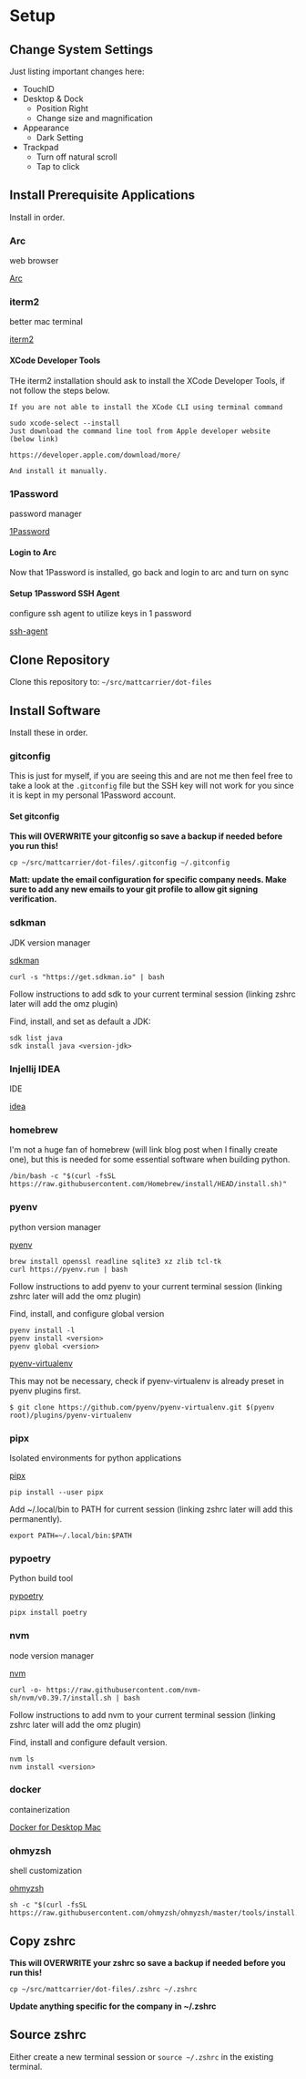 # Setup

## Change System Settings

Just listing important changes here:
- TouchID
- Desktop & Dock
  - Position Right
  - Change size and magnification
- Appearance
  - Dark Setting
- Trackpad
  - Turn off natural scroll
  - Tap to click

## Install Prerequisite Applications

Install in order.

### Arc

web browser

[Arc](https://releases.arc.net/release/Arc-latest.dmg)

### iterm2

better mac terminal

[iterm2](https://iterm2.com/downloads.html)

#### XCode Developer Tools

THe iterm2 installation should ask to install the XCode Developer Tools, if not follow
the steps below.

```
If you are not able to install the XCode CLI using terminal command

sudo xcode-select --install
Just download the command line tool from Apple developer website (below link)

https://developer.apple.com/download/more/

And install it manually.
```

### 1Password

password manager

[1Password](https://1password.com/downloads/mac/)

#### Login to Arc

Now that 1Password is installed, go back and login to arc and turn on sync

#### Setup 1Password SSH Agent

configure ssh agent to utilize keys in 1 password

[ssh-agent](https://developer.1password.com/docs/ssh/agent)

## Clone Repository

Clone this repository to: `~/src/mattcarrier/dot-files`

## Install Software

Install these in order.

### gitconfig

This is just for myself, if you are seeing this and are not me then feel free to take a look
at the `.gitconfig` file but the SSH key will not work for you since it is kept in my personal
1Password account.

#### Set gitconfig

**This will OVERWRITE your gitconfig so save a backup if needed before you run this!**

```shell
cp ~/src/mattcarrier/dot-files/.gitconfig ~/.gitconfig
```

**Matt: update the email configuration for specific company needs. Make sure to add any new emails to your git
profile to allow git signing verification.**

### sdkman

JDK version manager

[sdkman](https://sdkman.io)

```shell
curl -s "https://get.sdkman.io" | bash
```
Follow instructions to add sdk to your current terminal session (linking zshrc later will add the omz plugin)

Find, install, and set as default a JDK:

```shell
sdk list java
sdk install java <version-jdk>
```

### Injellij IDEA

IDE

[idea](https://www.jetbrains.com/idea/download/?section=mac)

### homebrew

I'm not a huge fan of homebrew (will link blog post when I finally create one), but this is needed for some essential
software when building python.

```shell
/bin/bash -c "$(curl -fsSL https://raw.githubusercontent.com/Homebrew/install/HEAD/install.sh)"
```

### pyenv

python version manager

[pyenv](https://github.com/pyenv/pyenv#readme)

```shell
brew install openssl readline sqlite3 xz zlib tcl-tk
curl https://pyenv.run | bash
```

Follow instructions to add pyenv to your current terminal session (linking zshrc later will add the omz plugin)

Find, install, and configure global version

```shell
pyenv install -l
pyenv install <version>
pyenv global <version>
```

[pyenv-virtualenv](https://github.com/pyenv/pyenv-virtualenv)

This may not be necessary, check if pyenv-virtualenv is already preset in pyenv plugins first.

```shell
$ git clone https://github.com/pyenv/pyenv-virtualenv.git $(pyenv root)/plugins/pyenv-virtualenv
```

### pipx

Isolated environments for python applications

[pipx](https://github.com/pypa/pipx)

```shell
pip install --user pipx
```

Add ~/.local/bin to PATH for current session (linking zshrc later will add this permanently).

```shell
export PATH=~/.local/bin:$PATH
```

### pypoetry

Python build tool

[pypoetry](https://python-poetry.org/)

```shell
pipx install poetry
```

### nvm

node version manager

[nvm](https://github.com/nvm-sh/nvm)

```shell
curl -o- https://raw.githubusercontent.com/nvm-sh/nvm/v0.39.7/install.sh | bash
```

Follow instructions to add nvm to your current terminal session (linking zshrc later will add the omz plugin)

Find, install and configure default version.

```shell
nvm ls
nvm install <version>
```

### docker

containerization

[Docker for Desktop Mac](https://docs.docker.com/desktop/install/mac-install/)

### ohmyzsh

shell customization

[ohmyzsh](https://github.com/ohmyzsh/ohmyzsh)

```shell
sh -c "$(curl -fsSL https://raw.githubusercontent.com/ohmyzsh/ohmyzsh/master/tools/install.sh)"
```

## Copy zshrc

**This will OVERWRITE your zshrc so save a backup if needed before you run this!**

```shell
cp ~/src/mattcarrier/dot-files/.zshrc ~/.zshrc
```

**Update anything specific for the company in ~/.zshrc**

## Source zshrc

Either create a new terminal session or `source ~/.zshrc` in the existing terminal.
